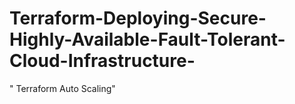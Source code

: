 # Terraform-Deploying-Secure-Highly-Available-Fault-Tolerant-Cloud-Infrastructure-
" Terraform Auto Scaling"
